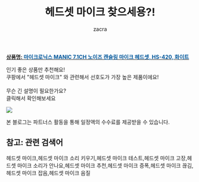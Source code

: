 ﻿---
layout: post
title:  "헤드셋 마이크 찾으세용?!"
author: zacra
categories: [ 아이템 ]
tags: [헤드셋 마이크,헤드셋 마이크 소리 키우기,헤드셋 마이크 테스트,헤드셋 마이크 고장,헤드셋 마이크 소리가 안나요,헤드셋 마이크 추천,헤드셋 마이크 증폭,헤드셋 마이크 끊김,헤드셋 마이크 잡음,헤드셋 마이크 음질]
image: https://static.coupangcdn.com/image/retail/images/2020/08/19/17/3/d0c64d18-6fc1-449b-a3e8-fd5fc9c1a994.jpg 
description: "쿠팡에서 헤드셋 마이크 관련 키워드로 가장 고객 선호도가 높은 제품이랍니다."
rating: 4.5
---

<a href="https://link.coupang.com/re/AFFSDP?lptag=AF8407795&pageKey=1977728834&itemId=3364223891&vendorItemId=71350953795&traceid=V0-153-52949154a3923e69"><b>상품명: <font color='#01579B'>마이크로닉스 MANIC 7.1CH 노이즈 캔슬링 마이크 헤드셋, HS-420, 화이트</font></b></a>

인기 좋은 상품만 추천해요!<br/>
쿠팡에서 "헤드셋 마이크" 와 관련해서 선호도가 가장 높은 제품이에요!<br/><br/>
무슨 긴 설명이 필요한가요?  
클릭해서 확인해보세요


<a href="https://link.coupang.com/re/AFFSDP?lptag=AF8407795&pageKey=1977728834&itemId=3364223891&vendorItemId=71350953795&traceid=V0-153-52949154a3923e69"><img src="https://thumbnail7.coupangcdn.com/thumbnails/remote/q89/image/retail/images/2020/08/19/17/4/3ed2579c-b5e1-4a18-a5ac-ebb9e59d9950.jpg"></a> 

본 블로그는 파트너스 활동을 통해 일정액의 수수료를 제공받을 수 있습니다.

## 참고: 관련 검색어    
헤드셋 마이크,헤드셋 마이크 소리 키우기,헤드셋 마이크 테스트,헤드셋 마이크 고장,헤드셋 마이크 소리가 안나요,헤드셋 마이크 추천,헤드셋 마이크 증폭,헤드셋 마이크 끊김,헤드셋 마이크 잡음,헤드셋 마이크 음질